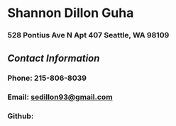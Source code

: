 # Shannon Dillon Guha
### 528 Pontius Ave N Apt 407 Seattle, WA 98109

## _Contact Information_
### Phone: 215-806-8039
### Email: sedillon93@gmail.com
### Github:
